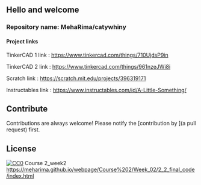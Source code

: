 
## Hello and welcome
### Repository name: MehaRima/catywhiny
#### Project links

TinkerCAD 1 link : https://www.tinkercad.com/things/710UjdsP9in			

TinkerCAD 2 link : https://www.tinkercad.com/things/961nzeJWi8i    

Scratch link : https://scratch.mit.edu/projects/396319171

Instructables link : https://www.instructables.com/id/A-Little-Something/
## Contribute

Contributions are always welcome!
Please notify the [contribution by ](a pull request) first.

## License

[![CC0](https://licensebuttons.net/p/zero/1.0/88x31.png)](https://creativecommons.org/publicdomain/zero/1.0/)
 Course 2_week2
 https://meharima.github.io/webpage/Course%202/Week_02/2_2_final_code/index.html


